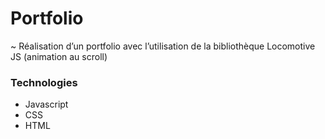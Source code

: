 # Portfolio

~ Réalisation d’un portfolio avec l’utilisation de la bibliothèque Locomotive JS (animation au scroll)

### Technologies

- Javascript
- CSS
- HTML
